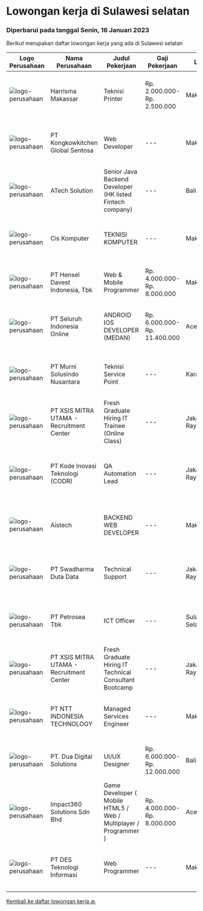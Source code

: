 
  # Lowongan kerja di Sulawesi selatan

  ### Diperbarui pada tanggal Senin, 16 Januari 2023

  Berikut merupakan daftar lowongan kerja yang ada di Sulawesi selatan

  |Logo Perusahaan | Nama Perusahaan | Judul Pekerjaan | Gaji Pekerjaan | Lokasi | Deskripsi | Tanggal diunggah | Pranala |
  | -------------- | --------------- | --------------- | --------- | --------- | -------------- | ------- | ----------- |
  |![logo-perusahaan](https://i.ibb.co/sqvTCh9/112815900-stock-vector-no-image-available-icon-flat-vector.webp)|Harrisma Makassar|Teknisi Printer|Rp. 2.000.000-Rp. 2.500.000|Makassar|Dibutuhkan Teknisi Printer junior dengan kualifikasi dan persyaratan sbb: Memiliki kemauan kuat untuk belajar mengenai produk printer, plotter dan...|Minggu, 15 Januari 2023|https://www.jobstreet.co.id/id/job/teknisi-printer-4182837?token=0~e57eb458-e7c1-4cf6-9258-cda3e9222f6a&sectionRank=1&jobId=jobstreet-id-job-4182837|
|![logo-perusahaan](https://image-service-cdn.seek.com.au/5c84dfca4f449a35326df52d5fa17775a436bc8c/ee4dce1061f3f616224767ad58cb2fc751b8d2dc)|PT Kongkowkitchen Global Sentosa|Web Developer|---|Makassar|Kualifikasi: Pendidikan Min. S1 Teknik Informatika Pengalaman Min. 1 tahun. Memahami dan menguasai bahasa programmer. Berpengalaman membuat program...|Kamis, 12 Januari 2023|https://www.jobstreet.co.id/id/job/web-developer-4179517?token=0~e57eb458-e7c1-4cf6-9258-cda3e9222f6a&sectionRank=2&jobId=jobstreet-id-job-4179517|
|![logo-perusahaan](https://image-service-cdn.seek.com.au/47c310cb4a4b2f78eb96e68d023d29f0872524d1/ee4dce1061f3f616224767ad58cb2fc751b8d2dc)|ATech Solution|Senior Java Backend Developer (HK listed Fintech company)|---|Bali|Roles &amp; Responsibilities: Analyzing existing systems and business models Understanding software development lifecycle Translating client...|Sabtu, 14 Januari 2023|https://www.jobstreet.co.id/id/job/senior-java-backend-developer-hk-listed-fintech-company-4162140?token=0~e57eb458-e7c1-4cf6-9258-cda3e9222f6a&sectionRank=3&jobId=jobstreet-id-job-4162140|
|![logo-perusahaan](https://i.ibb.co/sqvTCh9/112815900-stock-vector-no-image-available-icon-flat-vector.webp)|Cis Komputer|TEKNISI KOMPUTER|---|Makassar|KUALIFIKASI : Usia Maksimal 27 tahun Memahami bongkar pasang laptop, komputer, dan pernagkat komputer lainnya Memahami instal ulang sistem operasi...|Kamis, 12 Januari 2023|https://www.jobstreet.co.id/id/job/teknisi-komputer-4180125?token=0~e57eb458-e7c1-4cf6-9258-cda3e9222f6a&sectionRank=4&jobId=jobstreet-id-job-4180125|
|![logo-perusahaan](https://image-service-cdn.seek.com.au/c87a8d135d7bbcee1626b3f2ec225adc5ab1c94d/ee4dce1061f3f616224767ad58cb2fc751b8d2dc)|PT Hensel Davest Indonesia, Tbk|Web & Mobile Programmer|Rp. 4.000.000-Rp. 8.000.000|Makassar|Kualifikasi : Pendidikan minimal S1 dari Informasi Teknologi atau Sistem Informasi Memiliki pengalaman minimal 3 Tahun di posisi yang sama Menguasai...|Kamis, 12 Januari 2023|https://www.jobstreet.co.id/id/job/web-mobile-programmer-4179447?token=0~e57eb458-e7c1-4cf6-9258-cda3e9222f6a&sectionRank=5&jobId=jobstreet-id-job-4179447|
|![logo-perusahaan](https://image-service-cdn.seek.com.au/c768f0670f8f8212da7de609b6af9d0b2e5134cc/ee4dce1061f3f616224767ad58cb2fc751b8d2dc)|PT Seluruh Indonesia Online|ANDROID IOS DEVELOPER (MEDAN)|Rp. 6.000.000-Rp. 11.400.000|Aceh|Semua programmer boleh melamar termasuk junior dan seniorAndroid IOS developer yang berpengalaman di butuhkan untuk di MedanBack End Engineer / front...|Rabu, 11 Januari 2023|https://www.jobstreet.co.id/id/job/android-ios-developer-medan-4163183?token=0~e57eb458-e7c1-4cf6-9258-cda3e9222f6a&sectionRank=6&jobId=jobstreet-id-job-4163183|
|![logo-perusahaan](https://image-service-cdn.seek.com.au/8b9d71fb6ac98baedac4bbcffd1f107000b99cbc/ee4dce1061f3f616224767ad58cb2fc751b8d2dc)|PT Murni Solusindo Nusantara|Teknisi Service Point|---|Karangasem|DESKRIPSI PEKERJAAN: Melakukan PM (Preventive Maintenance) dan CM (Corrective Maintenance) ke customer sesuai dengan SLA yang sudah ditetapkan....|Senin, 09 Januari 2023|https://www.jobstreet.co.id/id/job/teknisi-service-point-4173744?token=0~e57eb458-e7c1-4cf6-9258-cda3e9222f6a&sectionRank=7&jobId=jobstreet-id-job-4173744|
|![logo-perusahaan](https://image-service-cdn.seek.com.au/fa12dd378bd230f83b9ccd636b4121ebbb347455/ee4dce1061f3f616224767ad58cb2fc751b8d2dc)|PT XSIS MITRA UTAMA - Recruitment Center|Fresh Graduate Hiring IT Trainee (Online Class)|---|Jakarta Raya|What we offer you: Integrated Training Full Stack specialist in Java (online class training) Soft Skills Training. Real &amp; varied experiences (IT...|Jumat, 06 Januari 2023|https://www.jobstreet.co.id/id/job/fresh-graduate-hiring-it-trainee-online-class-4171088?token=0~e57eb458-e7c1-4cf6-9258-cda3e9222f6a&sectionRank=8&jobId=jobstreet-id-job-4171088|
|![logo-perusahaan](https://image-service-cdn.seek.com.au/f9a43488fb6cd9c390e0bc30837cba2409c40d5b/ee4dce1061f3f616224767ad58cb2fc751b8d2dc)|PT Kode Inovasi Teknologi (CODR)|QA Automation Lead|---|Jakarta Raya|Minimum Requirements: Candidates must possess at least a Bachelor's Degree in Engineering (Computer/Telecommunication), Computer Science/Information...|Selasa, 03 Januari 2023|https://www.jobstreet.co.id/id/job/qa-automation-lead-4166471?token=0~e57eb458-e7c1-4cf6-9258-cda3e9222f6a&sectionRank=9&jobId=jobstreet-id-job-4166471|
|![logo-perusahaan](https://image-service-cdn.seek.com.au/a84e832664e007902dcb8ffcbb6ce570289f4c80/ee4dce1061f3f616224767ad58cb2fc751b8d2dc)|Aistech|BACKEND WEB DEVELOPER|---|Makassar|WE ARE HIRINGBACKEND WEB DEVELOPERKUALIFIKASI : Memahami NodeJS (Framework NestJS), Point Plus apabila memahami Golang Minimal Memahami PHP (Framework...|Senin, 09 Januari 2023|https://www.jobstreet.co.id/id/job/backend-web-developer-4174614?token=0~e57eb458-e7c1-4cf6-9258-cda3e9222f6a&sectionRank=10&jobId=jobstreet-id-job-4174614|
|![logo-perusahaan](https://image-service-cdn.seek.com.au/0dc8e99010397b52d23c25a2b9dad3a300cd0580/ee4dce1061f3f616224767ad58cb2fc751b8d2dc)|PT Swadharma Duta Data|Technical Support|---|Jakarta Raya|Pendidikan minimum D3/S1 Jurusan IT IPK Minimum 2.75 Memiliki pengalaman minimal 1 tahun (diutamakan) telah berhasil menyelesaikan ujian sertifikasi...|Jumat, 30 Desember 2022|https://www.jobstreet.co.id/id/job/technical-support-4161848?token=0~e57eb458-e7c1-4cf6-9258-cda3e9222f6a&sectionRank=11&jobId=jobstreet-id-job-4161848|
|![logo-perusahaan](https://image-service-cdn.seek.com.au/0e6e22aa6336720fabfaefebd1a7c0553ce66a2c/ee4dce1061f3f616224767ad58cb2fc751b8d2dc)|PT Petrosea Tbk|ICT Officer|---|Sulawesi Selatan|Monitor and maintain site server/system in order to provide server/system administration and technical support for site IT infrastructure system as...|Jumat, 23 Desember 2022|https://www.jobstreet.co.id/id/job/ict-officer-4155345?token=0~e57eb458-e7c1-4cf6-9258-cda3e9222f6a&sectionRank=12&jobId=jobstreet-id-job-4155345|
|![logo-perusahaan](https://image-service-cdn.seek.com.au/fa12dd378bd230f83b9ccd636b4121ebbb347455/ee4dce1061f3f616224767ad58cb2fc751b8d2dc)|PT XSIS MITRA UTAMA - Recruitment Center|Fresh Graduate Hiring IT Technical Consultant Bootcamp|---|Jakarta Raya|What we offer you: Integrated Training Full Stack specialist in Java/.Net/Quality Assurance Soft Skills Training. Real &amp; varied experiences (IT...|Jumat, 23 Desember 2022|https://www.jobstreet.co.id/id/job/fresh-graduate-hiring-it-technical-consultant-bootcamp-4155431?token=0~e57eb458-e7c1-4cf6-9258-cda3e9222f6a&sectionRank=13&jobId=jobstreet-id-job-4155431|
|![logo-perusahaan](https://image-service-cdn.seek.com.au/f525f049cf8ce97a388001196b7113e11512c773/ee4dce1061f3f616224767ad58cb2fc751b8d2dc)|PT NTT INDONESIA TECHNOLOGY|Managed Services Engineer|---|Makassar|Job Requirement(s):- Willing to be placed in Pomala, Makassar dan Sorowako- Minimum of Vocational High School (SMK IT)- Minimum 3 years of experience...|Rabu, 21 Desember 2022|https://www.jobstreet.co.id/id/job/managed-services-engineer-4152958?token=0~e57eb458-e7c1-4cf6-9258-cda3e9222f6a&sectionRank=14&jobId=jobstreet-id-job-4152958|
|![logo-perusahaan](https://image-service-cdn.seek.com.au/88b73afb9dce87178b763e985c68ae57d7794b34/ee4dce1061f3f616224767ad58cb2fc751b8d2dc)|PT. Dua Digital Solutions|UI/UX Designer|Rp. 6.000.000-Rp. 12.000.000|Bali|Are you a UI/UX designer with experience designing websites and apps?Do you like to work remotely? We’re seeking skilled independent designers to join...|Kamis, 22 Desember 2022|https://www.jobstreet.co.id/id/job/ui-ux-designer-4153197?token=0~e57eb458-e7c1-4cf6-9258-cda3e9222f6a&sectionRank=15&jobId=jobstreet-id-job-4153197|
|![logo-perusahaan](https://image-service-cdn.seek.com.au/f3e505b4d9da682a6f4f311bd59ccfe97c6d80cd/ee4dce1061f3f616224767ad58cb2fc751b8d2dc)|Impact360 Solutions Sdn Bhd|Game Developer ( Mobile HTML5 / Web / Multiplayer / Programmer )|Rp. 4.000.000-Rp. 8.000.000|Aceh|We are hiring remote HTML5 game developers from all parts of Indonesia. If you have real experience building HTML5 games or applications, you're...|Senin, 19 Desember 2022|https://www.jobstreet.co.id/id/job/game-developer-mobile-html5-web-multiplayer-programmer-5217617/origin/my?token=0~e57eb458-e7c1-4cf6-9258-cda3e9222f6a&sectionRank=16&jobId=jobstreet-my-job-5217617|
|![logo-perusahaan](https://image-service-cdn.seek.com.au/d0e12f1092a2bfae3a95560a71367848da49afd6/ee4dce1061f3f616224767ad58cb2fc751b8d2dc)|PT DES Teknologi Informasi|Web Programmer|---|Makassar|QUALIFICATION Bachelor’s degree in Computer Science or a related field or equivalent years of professional experience. Maximum 35 years old Strong...|Senin, 19 Desember 2022|https://www.jobstreet.co.id/id/job/web-programmer-4148956?token=0~e57eb458-e7c1-4cf6-9258-cda3e9222f6a&sectionRank=17&jobId=jobstreet-id-job-4148956|


  [Kembali ke daftar lowongan kerja 🔙](../README.md#daftar-lowongan-kerja)
  